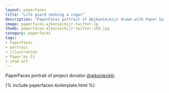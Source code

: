 ```yaml
---
layout: paperfaces
title: "Life guard smoking a cigar"
description: "PaperFaces portrait of @ajkonieckijr drawn with Paper by 53 on an iPad."
image: paperfaces-ajkonieckijr-twitter-lg
thumb: paperfaces-ajkonieckijr-twitter-150.jpg
category: paperfaces
tags: 
- PaperFaces
- portrait
- illustration
- Paper by 53
- iPad art
---
```


PaperFaces portrait of project donator [@ajkonieckijr](http://twitter.com/ajkonieckijr).

{% include paperfaces-boilerplate.html %}